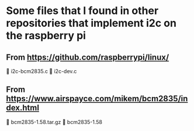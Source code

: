 # Some files that I found in other repositories that implement i2c on the raspberry pi

## From https://github.com/raspberrypi/linux/
:page_facing_up: i2c-bcm2835.c
:page_facing_up: i2c-dev.c

## From https://www.airspayce.com/mikem/bcm2835/index.html
:pouch: bcm2835-1.58.tar.gz
:file_folder: bcm2835-1.58
